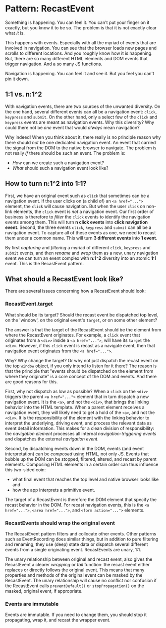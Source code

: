# Pattern: RecastEvent

Something is happening. You can feel it. You can't put your finger on it exactly, but you know it to be so.
The problem is that it is not exactly clear what *it* is. 

This happens with events. Especially with all the myriad of events that are involved in navigation.
You can see that the browser loads new pages and scrolls to different locations. 
And you roughly know how it is happening. But, there are so many different HTML elements and DOM events 
that trigger navigation. And a so many JS functions.

Navigation is happening. You can feel it and see it. But you feel you can't pin it down.

## 1:1 vs. n:1^2

With navigation events, there are two sources of the unwanted diversity.
On the one hand, several different events can all be a navigation event: `click`, `keypress` and `submit`.
On the other hand, only a select few of the `click` and `keypress` events are meant as navigation events.
Why this diversity? Why could there not be *one* event that would *always* mean navigation?

Why indeed! When you think about it, there really is no principle reason why there should *not* be
one dedicated navigation event. An event that carried the signal from the DOM to the native browser 
to navigate. The problem is not really *if* there should be such an event. 
The problem is:
 * *How* can we create such a navigation event?
 * *What* should such a navigation event look like?

## How to turn n:1^2 into 1:1?

First, we have an original event such as `click` that sometimes can be a navigation event.
If the user clicks on (a child of) an `<a href="...">` element, the `click` will cause navigation.
But when the user `click` on non-link elements, the `click` event is *not* a navigation event.
Our first order of business is therefore to *filter* the `click` events to identify the navigation events 
among them. This will turn **n click events** into **click navigation event**.
Second, the three events `click`, `keypress` and `submit` can all be a navigation event.
To capture all of these events as one, we need to recast them under a common name.
This will turn **3 different events** into **1 event**.

By first *capturing* and *filtering* a myriad of different `click`, `keypress` and `submit` events,
and then *rename* and *wrap* them as a new, unary navigation event we can turn an event complex 
with **n:1^2** diversity into an atomic **1:1** event. This is the RecastEvent pattern.

## What should a RecastEvent look like?
There are several issues concerning how a RecastEvent should look:

### RecastEvent.target
What should be its target? Should the recast event be dispatched top level, on the 'window', 
on the original event's `target`, or on some other element?

The answer is that the target of the RecastEvent should be the element from where the RecastEvent
originates. For example, a `click` event that originates from a `<div>` inside a `<a href="...">`,
will have its `target` the `<div>`. However, if this `click` event is recast as a navigate event, 
then that navigation event originates from the `<a href="...">`.
 
Why? Why change the target? Or why not just dispatch the recast event on the top `window` object, 
if you only intend to listen for it there?
The reason is that the principle that "events should be dispatched on the element from where they 
originate" is a core concept of the DOM and events. And there are good reasons for this.

First, why not dispatch as low as possible? When a `click` on the `<div>` triggers the 
parent `<a href="...">` element that in turn dispatch a new navigation event. 
It is the `<a>`, and not the `<div>`, that brings the linking behavior into the HTML template.
When a parent element receives a navigation event, they will likely need to get a hold of the `<a>`,
and not the `<div>`. It is the responsibility of the element with the linking behavior to interpret
the underlying, driving event, and process the relevant data as event detail information.
This makes for a clean division of responsibility: the *navigation element* processes all internal
*navigation-triggering events* and dispatches the external *navigation event*.

Second, by dispatching events down in the DOM, events (and event interpretation) can be *composed*
using HTML, not only JS.
Events that bubble up the DOM can be stopped, filtered, altered, and recast by parent elements.
Composing HTML elements in a certain order can thus influence this two-sided coin:
* what final event that reaches the top level and native browser looks like and
* how the app interprets a primitive event.

The target of a RecastEvent is therefore the DOM element that specify the recast behavior in the DOM.
For recast navigation events, this is the `<a href="...">`, `<area href="...">`, and `<form action="...">`
elements. 

### RecastEvents should wrap the original event

The RecastEvent pattern filters and collocate other events. Other patterns such as EventRecording
does similar things, but in addition to pure filtering and renaming, they use (deep) state data or 
dispatch several different events from a single originating event. 
RecastEvents are unary, 1:1. 

The unary relationship between original and recast event, also gives the RecastEvent a clearer 
*wrapping* or *tail* function: the recast event either replaces or directly follows the original event.
This means that many properties and methods of the original event can be masked by the RecastEvent. 
The unary relationship will cause no conflict nor confusion if the RecastEvent calls `preventDefault()`
or `stopPropagation()` on the masked, original event, if appropriate.

### Events are immutable

Events are immutable. If you need to change them, you should stop it propagating, wrap it, and 
recast the wrapper event.
